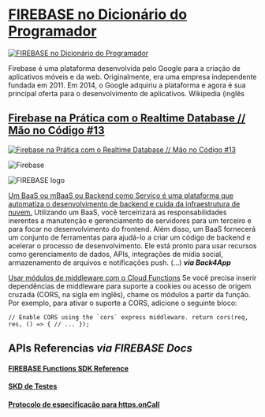 # [FIREBASE no Dicionário do Programador](https://youtu.be/XKOpXMvk-3M)

[![FIREBASE no Dicionário do Programador](http://img.youtube.com/vi/XKOpXMvk-3M/0.jpg)](http://www.youtube.com/watch?v=XKOpXMvk-3M "FIREBASE no Dicionário do Programador")

Firebase é uma plataforma desenvolvida pelo Google para a criação de aplicativos móveis e da web. Originalmente, era uma empresa independente fundada em 2011.  Em 2014, o Google adquiriu a plataforma e agora é sua principal oferta para o desenvolvimento de aplicativos. Wikipedia (inglês

## [Firebase na Prática com o Realtime Database // Mão no Código #13](https://youtu.be/7ol2DgfzvC4)

[![Firebase na Prática com o Realtime Database // Mão no Código #13](http://img.youtube.com/vi/7ol2DgfzvC4/0.jpg)](http://www.youtube.com/watch?v=7ol2DgfzvC4 "Firebase na Prática com o Realtime Database // Mão no Código #13")

![Firebase](https://firebase.google.com/)

![FIREBASE logo](https://user-images.githubusercontent.com/76437195/103105152-38196780-4602-11eb-8327-430348153d50.jpg)

[Um BaaS ou mBaaS ou Backend como Serviço é uma plataforma que automatiza o desenvolvimento de backend e cuida da infraestrutura de nuvem.](https://blog.back4app.com/pt/backend-as-a-service/) Utilizando um BaaS, você terceirizará as responsabilidades inerentes a manutenção e gerenciamento de servidores para um terceiro e para focar no desenvolvimento do frontend. Além disso, um BaaS fornecerá um conjunto de ferramentas para ajudá-lo a criar um código de backend e acelerar o processo de desenvolvimento. Ele está pronto para usar recursos como gerenciamento de dados, APIs, integrações de mídia social, armazenamento de arquivos e notificações push. (...) _**via Back4App**_

[Usar módulos de middleware com o Cloud Functions](https://firebase.google.com/docs/functions/http-events?hl=pt) Se você precisa inserir dependências de middleware para suporte a cookies ou acesso de origem cruzada (CORS, na sigla em inglês), chame os módulos a partir da função. Por exemplo, para ativar o suporte a CORS, adicione o seguinte bloco:

```// Enable CORS using the `cors` express middleware.
return cors(req, res, () => {
  // ...
});```

## APIs Referencias _via FIREBASE Docs_

#### [FIREBASE Functions SDK Reference](https://firebase.google.com/docs/reference/functions?hl=pt)

#### [SKD de Testes](https://firebase.google.com/docs/reference/functions/test?hl=pt)

#### [Protocolo de especificação para https.onCall](https://firebase.google.com/docs/functions/callable-reference?hl=pt)


